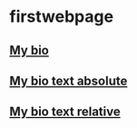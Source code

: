 # firstwebpage
## [My bio](https://ajnafkertesz.com/about/)
## [My bio text absolute](https://github.com/ajnafkertesz/firstwebpage/blob/main/MyBio.md)
## [My bio text relative](MyBio.md)

